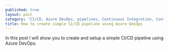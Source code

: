 ```yaml
---
published: true
layout: post
category: 'CI/CD, Azure DevOps, pipelines, Continuous Integration, Continuous Development'
title: How to create simple CI/CD pipeline using Azure DevOps
---
```

In this post I will show you to create and setup a simple CI/CD pipeline using Azure DevOps.